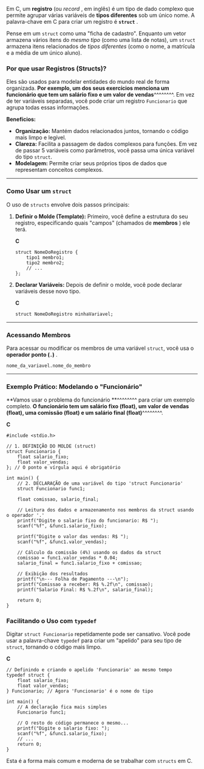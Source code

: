 Em C, um **registro** (ou  *record* , em inglês) é um tipo de dado complexo que permite agrupar várias variáveis de **tipos diferentes** sob um único nome. A palavra-chave em C para criar um registro é  **`struct`** .

Pense em um `struct` como uma "ficha de cadastro". Enquanto um vetor armazena vários itens do *mesmo tipo* (como uma lista de notas), um `struct` armazena itens relacionados de *tipos diferentes* (como o nome, a matrícula e a média de um único aluno).

### Por que usar Registros (Structs)?

Eles são usados para modelar entidades do mundo real de forma organizada. **Por exemplo, um dos seus exercícios menciona um funcionário que tem um salário fixo e um valor de vendas**^^^^^^^^. Em vez de ter variáveis separadas, você pode criar um registro `Funcionario` que agrupa todas essas informações.

**Benefícios:**

* **Organização:** Mantém dados relacionados juntos, tornando o código mais limpo e legível.
* **Clareza:** Facilita a passagem de dados complexos para funções. Em vez de passar 5 variáveis como parâmetros, você passa uma única variável do tipo `struct`.
* **Modelagem:** Permite criar seus próprios tipos de dados que representam conceitos complexos.

---

### Como Usar um `struct`

O uso de `structs` envolve dois passos principais:

1. **Definir o Molde (Template):** Primeiro, você define a estrutura do seu registro, especificando quais "campos" (chamados de  **membros** ) ele terá.

   **C**

   ```
   struct NomeDoRegistro {
       tipo1 membro1;
       tipo2 membro2;
       // ...
   };
   ```
2. **Declarar Variáveis:** Depois de definir o molde, você pode declarar variáveis desse novo tipo.

   **C**

   ```
   struct NomeDoRegistro minhaVariavel;
   ```

---

### Acessando Membros

Para acessar ou modificar os membros de uma variável `struct`, você usa o  **operador ponto (`.`)** .

`nome_da_variavel.nome_do_membro`

---

### Exemplo Prático: Modelando o "Funcionário"

**Vamos usar o problema do funcionário **^^^^^^^^ para criar um exemplo completo. **O funcionário tem um salário fixo (float), um valor de vendas (float), uma comissão (float) e um salário final (float)**^^^^^^^^.

**C**

```
#include <stdio.h>

// 1. DEFINIÇÃO DO MOLDE (struct)
struct Funcionario {
    float salario_fixo;
    float valor_vendas;
}; // O ponto e vírgula aqui é obrigatório

int main() {
    // 2. DECLARAÇÃO de uma variável do tipo 'struct Funcionario'
    struct Funcionario func1;

    float comissao, salario_final;

    // Leitura dos dados e armazenamento nos membros da struct usando o operador '.'
    printf("Digite o salario fixo do funcionario: R$ ");
    scanf("%f", &func1.salario_fixo);

    printf("Digite o valor das vendas: R$ ");
    scanf("%f", &func1.valor_vendas);

    // Cálculo da comissão (4%) usando os dados da struct
    comissao = func1.valor_vendas * 0.04;
    salario_final = func1.salario_fixo + comissao;

    // Exibição dos resultados
    printf("\n--- Folha de Pagamento ---\n");
    printf("Comissao a receber: R$ %.2f\n", comissao);
    printf("Salario Final: R$ %.2f\n", salario_final);

    return 0;
}
```

### Facilitando o Uso com `typedef`

Digitar `struct Funcionario` repetidamente pode ser cansativo. Você pode usar a palavra-chave `typedef` para criar um "apelido" para seu tipo de `struct`, tornando o código mais limpo.

**C**

```
// Definindo e criando o apelido 'Funcionario' ao mesmo tempo
typedef struct {
    float salario_fixo;
    float valor_vendas;
} Funcionario; // Agora 'Funcionario' é o nome do tipo

int main() {
    // A declaração fica mais simples
    Funcionario func1;

    // O resto do código permanece o mesmo...
    printf("Digite o salario fixo: ");
    scanf("%f", &func1.salario_fixo);
    // ...
    return 0;
}
```

Esta é a forma mais comum e moderna de se trabalhar com `structs` em C.
